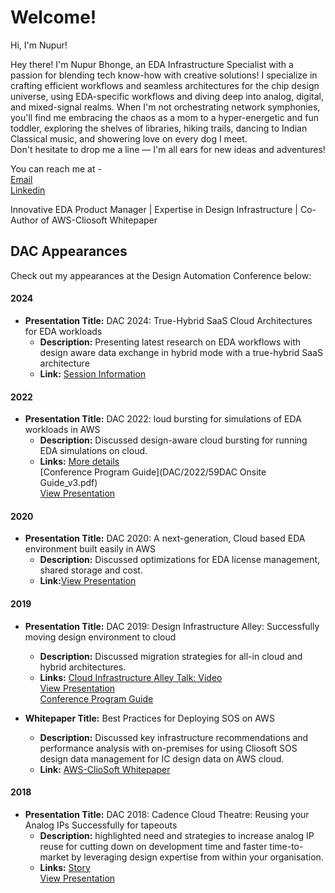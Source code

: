 # Welcome!

Hi, I'm Nupur!

Hey there! I'm Nupur Bhonge, an EDA Infrastructure Specialist with a passion for blending tech know-how with creative solutions! I specialize in crafting efficient workflows and seamless architectures for the chip design universe, using EDA-specific workflows and diving deep into analog, digital, and mixed-signal realms. When I'm not orchestrating network symphonies, you'll find me embracing the chaos as a mom to a hyper-energetic and fun toddler, exploring the shelves of libraries, hiking trails, dancing to Indian Classical music, and showering love on every dog I meet.
<br>Don't hesitate to drop me a line — I'm all ears for new ideas and adventures!

You can reach me at -<br> 
[Email](mailto:bhonge.nupur@gmail.com)<br>
[Linkedin](https://www.linkedin.com/in/nupurbhonge)

Innovative EDA Product Manager | Expertise in Design Infrastructure |  Co-Author of AWS-Cliosoft Whitepaper

## DAC Appearances

Check out my appearances at the Design Automation Conference below:

#### 2024
- **Presentation Title:** DAC 2024: True-Hybrid SaaS Cloud Architectures for EDA workloads
  - **Description:** Presenting latest research on EDA workflows with design aware data exchange in hybrid mode with a true-hybrid SaaS architecture
  - **Link:** [Session Information](https://61dac.conference-program.com/presentation/?id=ETPOST221&sess=sess233)<br>

#### 2022
- **Presentation Title:** DAC 2022: loud bursting for simulations of EDA workloads in AWS
  - **Description:** Discussed design-aware cloud bursting for running EDA simulations on cloud.
  - **Links:** [More details](https://59dac.conference-program.com/presenter/?uid=97112698012415487721)<br>
              [Conference Program Guide](DAC/2022/59DAC Onsite Guide_v3.pdf)<br>
              [View Presentation](DAC_2022.pptx)<br>

#### 2020
- **Presentation Title:** DAC 2020: A next-generation, Cloud based EDA environment built easily in AWS
  - **Description:** Discussed optimizations for EDA license management, shared storage and cost.
  - **Link:**[View Presentation](DAC/2020/Cliosoft_AWS_DAC_2020_poster.pdf)
  
#### 2019
- **Presentation Title:** DAC 2019: Design Infrastructure Alley: Successfully moving design environment to cloud
  - **Description:** Discussed migration strategies for all-in cloud and hybrid architectures.
  - **Links:** [Cloud Infrastructure Alley Talk: Video](https://www.youtube.com/watch?v=3sQqWnoRxCc&list=PLKqCo4MpJlW8hgxreoqmOBC59GwMWhYhe&index=14)<br>
              [View Presentation](DAC_2019_design_infrastructure_alley_cloud_talk.pptx)<br>
              [Conference Program Guide](DAC/2019/56dac_program_final.pdf)

 - **Whitepaper Title:** Best Practices for Deploying SOS on AWS
    - **Description:** Discussed key infrastructure recommendations and performance analysis with on-premises for using Cliosoft SOS design data management for IC design data on AWS cloud.
    - **Link:** [AWS-ClioSoft Whitepaper](https://docs.aws.amazon.com/whitepapers/latest/best-practices-deploying-cliosoft-sos-on-aws/contributors.html) 

#### 2018
- **Presentation Title:** DAC 2018: Cadence Cloud Theatre: Reusing your Analog IPs Successfully for tapeouts
  - **Description:** highlighted need and strategies to increase analog IP reuse for cutting down on development time and faster time-to-market by leveraging design expertise from within your organisation.
  - **Links:** [Story](https://www.linkedin.com/posts/nupurbhonge_its-through-curiosity-and-looking-at-opportunities-activity-6422617515393982464-TJYD?utm_source=share&utm_medium=member_desktop)<br>
              [View Presentation](DAC/2018/Cadence_ClioSoft_Theater.pptx)
